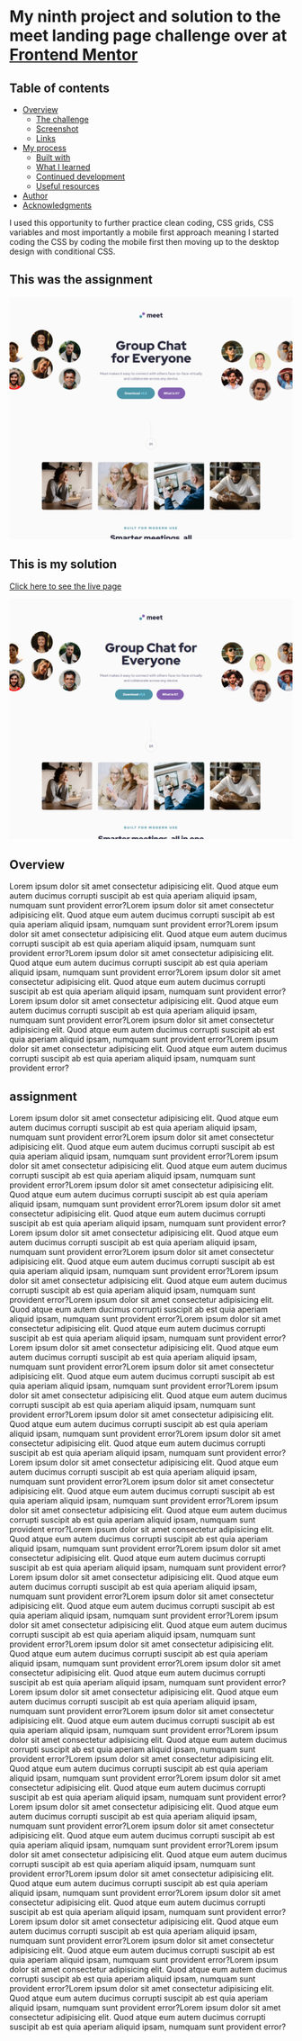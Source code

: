 # My ninth project and solution to the meet landing page challenge over at [Frontend Mentor](https://www.frontendmentor.io/challenges)

## Table of contents

- [Overview](#overview)
  - [The challenge](#assignment)
  - [Screenshot](#screenshot)
  - [Links](#links)
- [My process](#my-process)
  - [Built with](#built-with)
  - [What I learned](#what-i-learned)
  - [Continued development](#continued-development)
  - [Useful resources](#useful-resources)
- [Author](#author)
- [Acknowledgments](#acknowledgments)



I used this opportunity to further practice clean coding, CSS grids, CSS variables and most importantly a mobile first approach meaning I started coding the CSS by coding the mobile first then moving up to the desktop design with conditional CSS.

## This was the assignment

![](./assets/desktop-design.png)

## This is my solution

[Click here to see the live page](https://arthurpog.github.io/meet-landing-page/)

![](./assets/my-solution.png)


## Overview

Lorem ipsum dolor sit amet consectetur adipisicing elit. Quod atque eum autem ducimus corrupti suscipit ab est quia aperiam aliquid ipsam, numquam sunt provident error?Lorem ipsum dolor sit amet consectetur adipisicing elit. Quod atque eum autem ducimus corrupti suscipit ab est quia aperiam aliquid ipsam, numquam sunt provident error?Lorem ipsum dolor sit amet consectetur adipisicing elit. Quod atque eum autem ducimus corrupti suscipit ab est quia aperiam aliquid ipsam, numquam sunt provident error?Lorem ipsum dolor sit amet consectetur adipisicing elit. Quod atque eum autem ducimus corrupti suscipit ab est quia aperiam aliquid ipsam, numquam sunt provident error?Lorem ipsum dolor sit amet consectetur adipisicing elit. Quod atque eum autem ducimus corrupti suscipit ab est quia aperiam aliquid ipsam, numquam sunt provident error?Lorem ipsum dolor sit amet consectetur adipisicing elit. Quod atque eum autem ducimus corrupti suscipit ab est quia aperiam aliquid ipsam, numquam sunt provident error?Lorem ipsum dolor sit amet consectetur adipisicing elit. Quod atque eum autem ducimus corrupti suscipit ab est quia aperiam aliquid ipsam, numquam sunt provident error?Lorem ipsum dolor sit amet consectetur adipisicing elit. Quod atque eum autem ducimus corrupti suscipit ab est quia aperiam aliquid ipsam, numquam sunt provident error?

## assignment

Lorem ipsum dolor sit amet consectetur adipisicing elit. Quod atque eum autem ducimus corrupti suscipit ab est quia aperiam aliquid ipsam, numquam sunt provident error?Lorem ipsum dolor sit amet consectetur adipisicing elit. Quod atque eum autem ducimus corrupti suscipit ab est quia aperiam aliquid ipsam, numquam sunt provident error?Lorem ipsum dolor sit amet consectetur adipisicing elit. Quod atque eum autem ducimus corrupti suscipit ab est quia aperiam aliquid ipsam, numquam sunt provident error?Lorem ipsum dolor sit amet consectetur adipisicing elit. Quod atque eum autem ducimus corrupti suscipit ab est quia aperiam aliquid ipsam, numquam sunt provident error?Lorem ipsum dolor sit amet consectetur adipisicing elit. Quod atque eum autem ducimus corrupti suscipit ab est quia aperiam aliquid ipsam, numquam sunt provident error?Lorem ipsum dolor sit amet consectetur adipisicing elit. Quod atque eum autem ducimus corrupti suscipit ab est quia aperiam aliquid ipsam, numquam sunt provident error?Lorem ipsum dolor sit amet consectetur adipisicing elit. Quod atque eum autem ducimus corrupti suscipit ab est quia aperiam aliquid ipsam, numquam sunt provident error?Lorem ipsum dolor sit amet consectetur adipisicing elit. Quod atque eum autem ducimus corrupti suscipit ab est quia aperiam aliquid ipsam, numquam sunt provident error?Lorem ipsum dolor sit amet consectetur adipisicing elit. Quod atque eum autem ducimus corrupti suscipit ab est quia aperiam aliquid ipsam, numquam sunt provident error?Lorem ipsum dolor sit amet consectetur adipisicing elit. Quod atque eum autem ducimus corrupti suscipit ab est quia aperiam aliquid ipsam, numquam sunt provident error?Lorem ipsum dolor sit amet consectetur adipisicing elit. Quod atque eum autem ducimus corrupti suscipit ab est quia aperiam aliquid ipsam, numquam sunt provident error?Lorem ipsum dolor sit amet consectetur adipisicing elit. Quod atque eum autem ducimus corrupti suscipit ab est quia aperiam aliquid ipsam, numquam sunt provident error?Lorem ipsum dolor sit amet consectetur adipisicing elit. Quod atque eum autem ducimus corrupti suscipit ab est quia aperiam aliquid ipsam, numquam sunt provident error?Lorem ipsum dolor sit amet consectetur adipisicing elit. Quod atque eum autem ducimus corrupti suscipit ab est quia aperiam aliquid ipsam, numquam sunt provident error?Lorem ipsum dolor sit amet consectetur adipisicing elit. Quod atque eum autem ducimus corrupti suscipit ab est quia aperiam aliquid ipsam, numquam sunt provident error?Lorem ipsum dolor sit amet consectetur adipisicing elit. Quod atque eum autem ducimus corrupti suscipit ab est quia aperiam aliquid ipsam, numquam sunt provident error?Lorem ipsum dolor sit amet consectetur adipisicing elit. Quod atque eum autem ducimus corrupti suscipit ab est quia aperiam aliquid ipsam, numquam sunt provident error?Lorem ipsum dolor sit amet consectetur adipisicing elit. Quod atque eum autem ducimus corrupti suscipit ab est quia aperiam aliquid ipsam, numquam sunt provident error?Lorem ipsum dolor sit amet consectetur adipisicing elit. Quod atque eum autem ducimus corrupti suscipit ab est quia aperiam aliquid ipsam, numquam sunt provident error?Lorem ipsum dolor sit amet consectetur adipisicing elit. Quod atque eum autem ducimus corrupti suscipit ab est quia aperiam aliquid ipsam, numquam sunt provident error?Lorem ipsum dolor sit amet consectetur adipisicing elit. Quod atque eum autem ducimus corrupti suscipit ab est quia aperiam aliquid ipsam, numquam sunt provident error?Lorem ipsum dolor sit amet consectetur adipisicing elit. Quod atque eum autem ducimus corrupti suscipit ab est quia aperiam aliquid ipsam, numquam sunt provident error?Lorem ipsum dolor sit amet consectetur adipisicing elit. Quod atque eum autem ducimus corrupti suscipit ab est quia aperiam aliquid ipsam, numquam sunt provident error?Lorem ipsum dolor sit amet consectetur adipisicing elit. Quod atque eum autem ducimus corrupti suscipit ab est quia aperiam aliquid ipsam, numquam sunt provident error?Lorem ipsum dolor sit amet consectetur adipisicing elit. Quod atque eum autem ducimus corrupti suscipit ab est quia aperiam aliquid ipsam, numquam sunt provident error?Lorem ipsum dolor sit amet consectetur adipisicing elit. Quod atque eum autem ducimus corrupti suscipit ab est quia aperiam aliquid ipsam, numquam sunt provident error?Lorem ipsum dolor sit amet consectetur adipisicing elit. Quod atque eum autem ducimus corrupti suscipit ab est quia aperiam aliquid ipsam, numquam sunt provident error?Lorem ipsum dolor sit amet consectetur adipisicing elit. Quod atque eum autem ducimus corrupti suscipit ab est quia aperiam aliquid ipsam, numquam sunt provident error?Lorem ipsum dolor sit amet consectetur adipisicing elit. Quod atque eum autem ducimus corrupti suscipit ab est quia aperiam aliquid ipsam, numquam sunt provident error?Lorem ipsum dolor sit amet consectetur adipisicing elit. Quod atque eum autem ducimus corrupti suscipit ab est quia aperiam aliquid ipsam, numquam sunt provident error?Lorem ipsum dolor sit amet consectetur adipisicing elit. Quod atque eum autem ducimus corrupti suscipit ab est quia aperiam aliquid ipsam, numquam sunt provident error?Lorem ipsum dolor sit amet consectetur adipisicing elit. Quod atque eum autem ducimus corrupti suscipit ab est quia aperiam aliquid ipsam, numquam sunt provident error?Lorem ipsum dolor sit amet consectetur adipisicing elit. Quod atque eum autem ducimus corrupti suscipit ab est quia aperiam aliquid ipsam, numquam sunt provident error?Lorem ipsum dolor sit amet consectetur adipisicing elit. Quod atque eum autem ducimus corrupti suscipit ab est quia aperiam aliquid ipsam, numquam sunt provident error?Lorem ipsum dolor sit amet consectetur adipisicing elit. Quod atque eum autem ducimus corrupti suscipit ab est quia aperiam aliquid ipsam, numquam sunt provident error?Lorem ipsum dolor sit amet consectetur adipisicing elit. Quod atque eum autem ducimus corrupti suscipit ab est quia aperiam aliquid ipsam, numquam sunt provident error?Lorem ipsum dolor sit amet consectetur adipisicing elit. Quod atque eum autem ducimus corrupti suscipit ab est quia aperiam aliquid ipsam, numquam sunt provident error?Lorem ipsum dolor sit amet consectetur adipisicing elit. Quod atque eum autem ducimus corrupti suscipit ab est quia aperiam aliquid ipsam, numquam sunt provident error?Lorem ipsum dolor sit amet consectetur adipisicing elit. Quod atque eum autem ducimus corrupti suscipit ab est quia aperiam aliquid ipsam, numquam sunt provident error?Lorem ipsum dolor sit amet consectetur adipisicing elit. Quod atque eum autem ducimus corrupti suscipit ab est quia aperiam aliquid ipsam, numquam sunt provident error?
